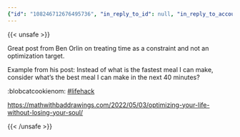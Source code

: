 ```yaml
---
{"id": "108246712676495736", "in_reply_to_id": null, "in_reply_to_account_id": null, "sensitive": false, "spoiler_text": "", "visibility": "public", "language": "en", "replies_count": 1, "reblogs_count": 0, "favourites_count": 3, "edited_at": null, "reblog": null, "application": {"name": "Tusky", "website": "https://tusky.app"}, "account": {"id": "108219415927856966", "username": "brozek", "acct": "brozek", "display_name": "Brandon Rozek", "url": "https://fosstodon.org/@brozek", "avatar": "https://cdn.fosstodon.org/accounts/avatars/108/219/415/927/856/966/original/bae9f46f23936e79.jpg", "avatar_static": "https://cdn.fosstodon.org/accounts/avatars/108/219/415/927/856/966/original/bae9f46f23936e79.jpg", "header": "https://fosstodon.org/headers/original/missing.png", "header_static": "https://fosstodon.org/headers/original/missing.png", "noindex": true, "emojis": [{"shortcode": "kdelight", "url": "https://cdn.fosstodon.org/custom_emojis/images/000/106/750/original/22f2a8da54322c05.png", "static_url": "https://cdn.fosstodon.org/custom_emojis/images/000/106/750/static/22f2a8da54322c05.png", "visible_in_picker": true}, {"shortcode": "fedora", "url": "https://cdn.fosstodon.org/custom_emojis/images/000/225/367/original/f0c78925a380caa3.png", "static_url": "https://cdn.fosstodon.org/custom_emojis/images/000/225/367/static/f0c78925a380caa3.png", "visible_in_picker": true}, {"shortcode": "firefoxnew", "url": "https://cdn.fosstodon.org/custom_emojis/images/000/106/753/original/9ad36311d3fa683b.png", "static_url": "https://cdn.fosstodon.org/custom_emojis/images/000/106/753/static/9ad36311d3fa683b.png", "visible_in_picker": true}, {"shortcode": "thunderbird", "url": "https://cdn.fosstodon.org/custom_emojis/images/000/010/377/original/4bc6f0caa347f85a.png", "static_url": "https://cdn.fosstodon.org/custom_emojis/images/000/010/377/static/4bc6f0caa347f85a.png", "visible_in_picker": true}, {"shortcode": "nextcloud", "url": "https://cdn.fosstodon.org/custom_emojis/images/000/010/361/original/nextcloud.png", "static_url": "https://cdn.fosstodon.org/custom_emojis/images/000/010/361/static/nextcloud.png", "visible_in_picker": true}], "fields": [{"name": "Website", "value": "<a href=\"https://brandonrozek.com\" target=\"_blank\" rel=\"nofollow noopener noreferrer me\"><span class=\"invisible\">https://</span><span class=\"\">brandonrozek.com</span><span class=\"invisible\"></span></a>", "verified_at": "2022-05-01T03:44:26.506+00:00"}, {"name": "GitHub", "value": "<a href=\"https://github.com/Brandon-Rozek\" target=\"_blank\" rel=\"nofollow noopener noreferrer me\"><span class=\"invisible\">https://</span><span class=\"\">github.com/Brandon-Rozek</span><span class=\"invisible\"></span></a>", "verified_at": null}, {"name": "Uses", "value": ":kdelight: :fedora: :firefoxnew: :thunderbird: :nextcloud:", "verified_at": null}]}, "media_attachments": [], "mentions": [], "tags": [{"name": "lifehack", "url": "https://fosstodon.org/tags/lifehack"}], "emojis": [{"shortcode": "blobcatcookienom", "url": "https://cdn.fosstodon.org/custom_emojis/images/000/215/043/original/044816f9150cbdf7.png", "static_url": "https://cdn.fosstodon.org/custom_emojis/images/000/215/043/static/044816f9150cbdf7.png", "visible_in_picker": true}], "card": {"url": "https://mathwithbaddrawings.com/2022/05/03/optimizing-your-life-without-losing-your-soul/", "title": "Optimizing your life without losing your soul.", "description": "Life\u2019s constraints may be simple, but life\u2019s objectives are irreducibly complex.", "type": "link", "author_name": "", "author_url": "", "provider_name": "Math with Bad Drawings", "provider_url": "", "html": "", "width": 400, "height": 251, "image": null, "embed_url": "", "blurhash": "U5SPX_%M?b004UfjxuIU?bRjIU-;M{-;M{Rj"}, "poll": null, "syndication": "https://fosstodon.org/@brozek/108246712676495736", "date": "2022-05-05T01:22:35.446Z"}
---
```

{{< unsafe >}}
<p>Great post from Ben Orlin on treating time as a constraint and not an optimization target.</p><p>Example from his post: Instead of what is the fastest meal I can make, consider what’s the best meal I can make in the next 40 minutes?</p><p>:blobcatcookienom:  <a href="https://fosstodon.org/tags/lifehack" class="mention hashtag" rel="tag">#<span>lifehack</span></a></p><p><a href="https://mathwithbaddrawings.com/2022/05/03/optimizing-your-life-without-losing-your-soul/" target="_blank" rel="nofollow noopener noreferrer"><span class="invisible">https://</span><span class="ellipsis">mathwithbaddrawings.com/2022/0</span><span class="invisible">5/03/optimizing-your-life-without-losing-your-soul/</span></a></p>
{{< /unsafe >}}
